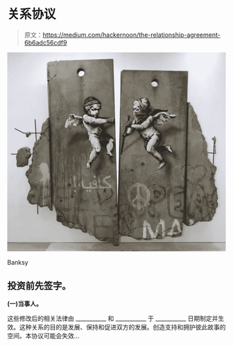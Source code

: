 # 关系协议

> 原文：<https://medium.com/hackernoon/the-relationship-agreement-6b6adc56cdf9>

![](img/4d8e9a926c05610496aa8b9ea3d5f6a7.png)

Banksy

## 投资前先签字。

**(一)当事人。**

这些修改后的相关法律由 ___________ 和 ___________ 于 ___________ 日期制定并生效。这种关系的目的是发展、保持和促进双方的发展。创造支持和拥护彼此故事的空间。本协议可能会失效…